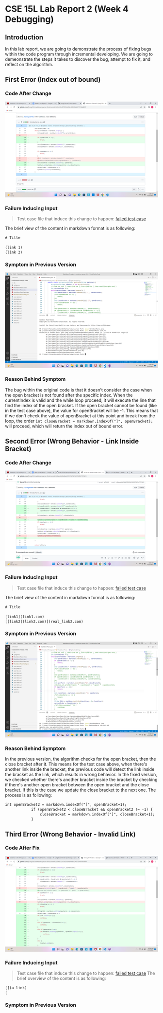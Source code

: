 # CSE 15L Lab Report 2 (Week 4 Debugging)
## Introduction
In this lab report, we are going to demonstrate the process of fixing bugs within the code program through incremental developing. We are going to demeonstrate the steps it takes to discover the bug, attempt to fix it, and reflect on the algorithm.

## First Error (Index out of bound)
### Code After Change

![bug1](https://github.com/fjiang316/cse15l-lab-reports/blob/main/bug%201%20fix,%20index%20out%20of%20bound.png?raw=true)

### Failure Inducing Input
> Test case file that induce this change to happen: [failed test case](https://github.com/fjiang316/markdown-parser-fork/blob/main/test2.md)

The brief view of the content in markdown format is as following:
```
# Title

(link 1)
(link 2)
```

### Symptom in Previous Version
![bug1 Symptom](https://github.com/fjiang316/cse15l-lab-reports/blob/main/bug%201%20symptom.png?raw=true)

### Reason Behind Symptom
The bug within the original code is that it doesn't consider the case when the open bracket is not found after the specific index. When the currentIndex is valid and the while loop proceed, it will execute the line that find the index of the open bracket. If the open bracket cannot be found (like in the test case above), the value for openBracket will be -1. This means that if we don't check the value of openBracket at this point and break from the loop, the order `int closeBracket = markdown.indexOf("]", openBracket);` will proceed, which will return the index out of bound error.

## Second Error (Wrong Behavior - Link Inside Bracket)
### Code After Change

![bug 2 fix](https://github.com/fjiang316/cse15l-lab-reports/blob/main/bug%202%20fix.png?raw=true)

### Failure Inducing Input
> Test case file that induce this change to happen: [failed test case](https://github.com/fjiang316/markdown-parser-fork/blob/main/new-test.md)

The brief view of the content in markdown format is as following:
```
# Title

[link1](link1.com)
[[link2](link2.com)](real_link2.com)
```

### Symptom in Previous Version
![bug 2 symptom](https://github.com/fjiang316/cse15l-lab-reports/blob/main/bug%202%20symp.png?raw=true)

### Reason Behind Symptom
In the previous version, the algorithm checks for the open bracket, then the close bracket after it. This means for the test case above, when there's another link inside the bracket, the previous code will detect the link inside the bracket as the link, which results in wrong behavior. In the fixed version, we checked whether there's another bracket inside the bracket by checking if there's another open bracket between the open bracket and the close bracket. If this is the case we update the close bracket to the next one. The process is as following:
```
int openBracket2 = markdown.indexOf("[", openBracket+1);
            if (openBracket2 < closeBracket && openBracket2 != -1) {
                closeBracket = markdown.indexOf("]", closeBracket+1);
            }
```

## Third Error (Wrong Behavior - Invalid Link)
### Code After Fix
![bug 3 fix](https://github.com/fjiang316/cse15l-lab-reports/blob/main/big%203%20fix.png?raw=true)

### Failure Inducing Input
> Test case file that induce this change to happen: [failed test case](https://github.com/fjiang316/markdown-parser-fork/blob/main/test-file6.md)
The brief overview of the content is as following:
```
[](a link)
[
```

### Symptom in Previous Version
